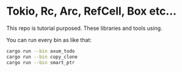 # Tokio, Rc, Arc, RefCell, Box etc...

This repo is tutorial purposed. These libraries and tools using.

You can run every bin as like that:

```bash
cargo run --bin axum_todo
cargo run --bin copy_clone
cargo run --bin smart_ptr

```
